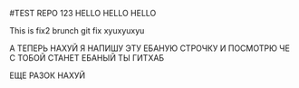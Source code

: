 #TEST REPO 123
HELLO HELLO HELLO

This is fix2 brunch
git fix
xyuxyuxyu

А ТЕПЕРЬ НАХУЙ Я НАПИШУ ЭТУ ЕБАНУЮ СТРОЧКУ И ПОСМОТРЮ ЧЕ С ТОБОЙ СТАНЕТ ЕБАНЫЙ ТЫ ГИТХАБ

ЕЩЕ РАЗОК НАХУЙ